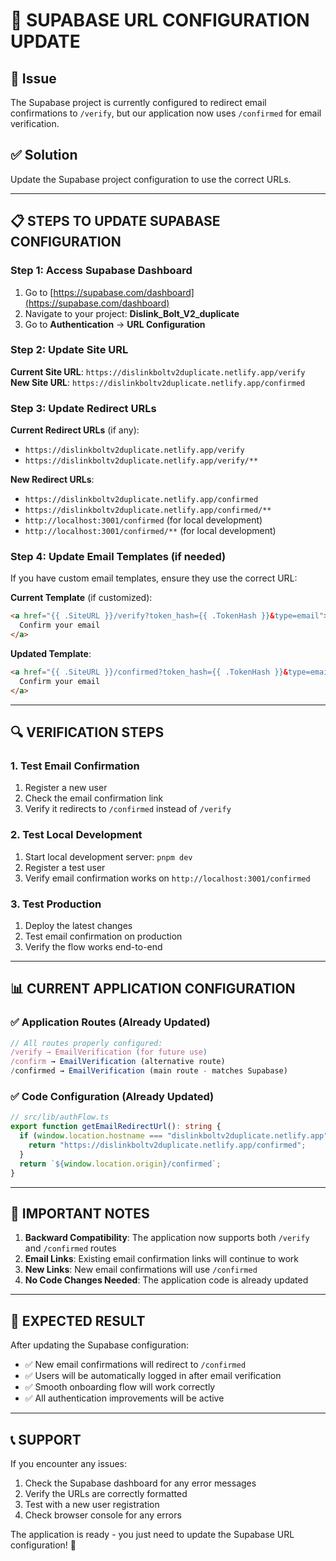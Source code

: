 # 🔧 **SUPABASE URL CONFIGURATION UPDATE**

## **🎯 Issue**

The Supabase project is currently configured to redirect email confirmations to `/verify`, but our application now uses `/confirmed` for email verification.

## **✅ Solution**

Update the Supabase project configuration to use the correct URLs.

---

## **📋 STEPS TO UPDATE SUPABASE CONFIGURATION**

### **Step 1: Access Supabase Dashboard**

1. Go to [https://supabase.com/dashboard](https://supabase.com/dashboard)
2. Navigate to your project: **Dislink_Bolt_V2_duplicate**
3. Go to **Authentication** → **URL Configuration**

### **Step 2: Update Site URL**

**Current Site URL**: `https://dislinkboltv2duplicate.netlify.app/verify`
**New Site URL**: `https://dislinkboltv2duplicate.netlify.app/confirmed`

### **Step 3: Update Redirect URLs**

**Current Redirect URLs** (if any):

- `https://dislinkboltv2duplicate.netlify.app/verify`
- `https://dislinkboltv2duplicate.netlify.app/verify/**`

**New Redirect URLs**:

- `https://dislinkboltv2duplicate.netlify.app/confirmed`
- `https://dislinkboltv2duplicate.netlify.app/confirmed/**`
- `http://localhost:3001/confirmed` (for local development)
- `http://localhost:3001/confirmed/**` (for local development)

### **Step 4: Update Email Templates (if needed)**

If you have custom email templates, ensure they use the correct URL:

**Current Template** (if customized):

```html
<a href="{{ .SiteURL }}/verify?token_hash={{ .TokenHash }}&type=email">
  Confirm your email
</a>
```

**Updated Template**:

```html
<a href="{{ .SiteURL }}/confirmed?token_hash={{ .TokenHash }}&type=email">
  Confirm your email
</a>
```

---

## **🔍 VERIFICATION STEPS**

### **1. Test Email Confirmation**

1. Register a new user
2. Check the email confirmation link
3. Verify it redirects to `/confirmed` instead of `/verify`

### **2. Test Local Development**

1. Start local development server: `pnpm dev`
2. Register a test user
3. Verify email confirmation works on `http://localhost:3001/confirmed`

### **3. Test Production**

1. Deploy the latest changes
2. Test email confirmation on production
3. Verify the flow works end-to-end

---

## **📊 CURRENT APPLICATION CONFIGURATION**

### **✅ Application Routes (Already Updated)**

```typescript
// All routes properly configured:
/verify → EmailVerification (for future use)
/confirm → EmailVerification (alternative route)
/confirmed → EmailVerification (main route - matches Supabase)
```

### **✅ Code Configuration (Already Updated)**

```typescript
// src/lib/authFlow.ts
export function getEmailRedirectUrl(): string {
  if (window.location.hostname === "dislinkboltv2duplicate.netlify.app") {
    return "https://dislinkboltv2duplicate.netlify.app/confirmed";
  }
  return `${window.location.origin}/confirmed`;
}
```

---

## **🚨 IMPORTANT NOTES**

1. **Backward Compatibility**: The application now supports both `/verify` and `/confirmed` routes
2. **Email Links**: Existing email confirmation links will continue to work
3. **New Links**: New email confirmations will use `/confirmed`
4. **No Code Changes Needed**: The application code is already updated

---

## **🎯 EXPECTED RESULT**

After updating the Supabase configuration:

- ✅ New email confirmations will redirect to `/confirmed`
- ✅ Users will be automatically logged in after email verification
- ✅ Smooth onboarding flow will work correctly
- ✅ All authentication improvements will be active

---

## **📞 SUPPORT**

If you encounter any issues:

1. Check the Supabase dashboard for any error messages
2. Verify the URLs are correctly formatted
3. Test with a new user registration
4. Check browser console for any errors

The application is ready - you just need to update the Supabase URL configuration! 🚀
